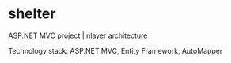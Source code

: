 # shelter
ASP.NET MVC project | nlayer architecture

Technology stack: ASP.NET MVC, Entity Framework, AutoMapper
